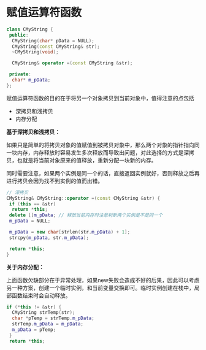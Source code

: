 # 赋值运算符函数

```cpp
class CMyString {
 public:
  CMyString(char* pData = NULL);
  CMyString(const CMyString& str);
  ~CMyString(void);

  CMyString& operator =(const CMyString &str);

 private:
  char* m_pData;
};
```

赋值运算符函数的目的在于将另一个对象拷贝到当前对象中，值得注意的点包括

- 深拷贝和浅拷贝
- 内存分配

**基于深拷贝和浅拷贝：**

如果只是简单的将拷贝对象的值赋值到被拷贝对象中，那么两个对象的指针指向同一块内存，内存释放时容易发生多次释放而导致出问题，对此选择的方式是深拷贝，也就是将当前对象原来的值释放，重新分配一块新的内存。

同时需要注意，如果两个实例是同一个的话，直接返回实例就好，否则释放之后再进行拷贝会因为找不到实例的值而出错。

```cpp
// 深拷贝
CMyString& CMyString::operator =(const CMyString &str) {
 if (this == &str)
  return *this;
 delete []m_pData; // 释放当前内存时注意判断两个实例是不是同一个
 m_pData = NULL;

 m_pData = new char[strlen(str.m_pData) + 1];
 strcpy(m_pData, str.m_pData);

 return *this;
}
```

**关于内存分配：**

上面函数欠缺部分在于异常处理，如果new失败会造成不好的后果，因此可以考虑另一种方案，创建一个临时实例，和当前变量交换即可。临时实例创建在栈中，局部函数结束时会自动释放。

```cpp
if (*this != &str) {
  CMyString strTemp(str);
  char *pTemp = strTemp.m_pData;
  strTemp.m_pData = m_pData;
  m_pData = pTemp;
 }
 return *this;
```

